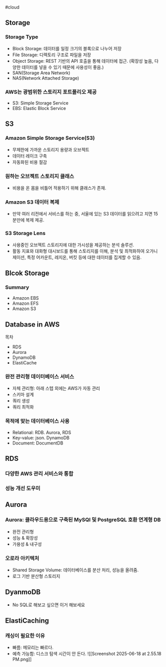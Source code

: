 #cloud
## Storage
### Storage Type
- Block Storage: 데이터를 일정 크기의 블록으로 나누어 저장
- File Storage: 디렉토리 구조로 파일을 저장
- Object Storage: REST 기반의 API 호출을 통해 데이터에 접근. (확장성 높음, 다양한 데이터를 넣을 수 있기 때문에 사용성이 좋음.)
- SAN(Storage Area Network)
- NAS(Network Attached Storage)
### AWS는 광범위한 스토리지 포트폴리오 제공
- S3: Simple Storage Service
- EBS: Elastic Block Service
## S3
### Amazon Simple Storage Service(S3)
- 무제한에 가까운 스토리지 용량과 오브젝트
- 데이터 레이크 구축
- 자동화된 비용 절감
### 원하는 오브젝트 스토리지 클래스
 - 비용을 온 몸을 비틀어 적용하기 위해 클래스가 존재.
### Amazon S3 데이터 복제
- 만약 여러 리전에서 서비스를 하는 중, 서울에 있는 S3 데이터를 읽으려고 치면 15분만에 복제 제공.
### S3 Storage Lens
- 사용중인 오브젝트 스토리지에 대한 가시성을 제공하는 분석 솔루션.
- 활동 지표와 대화형 대시보드를 통해 스토리지를 이해, 분석 및 최적화하여 오가니제이션, 특정 어카운트, 레지온, 버킷 등에 대한 데이터를 집게할 수 있음.
## Blcok Storage
### Summary
- Amazon EBS 
- Amazon EFS
- Amazon S3

## Database in AWS
목차
- RDS
- Aurora
- DynamoDB
- ElastiCache
### 완전 관리형 데이터베이스 서비스
- 자체 관리형: 아래 스텝 외에는 AWS가 자동 관리
- 스키마 설계
- 쿼리 생성
- 쿼리 최적화
### 목적에 맞는 데이터베이스 사용
- Relational: RDB. Aurora, RDS
- Key-value: json. DynamoDB
- Document: DocumentDB
## RDS
### 다양한 AWS 관리 서비스와 통합
### 성능 개선 도우미
## Aurora
### Aurora: 클라우드용으로 구축된 MySQl 및 PostgreSQL 호환 연계형 DB
- 완전 관리형
- 성능 & 확장성
- 가용성  & 내구성
### 오로라 아키텍처
- Shared Storage Volume: 데이터베이스를 분산 처리, 성능을 올려줌.
- 로그 기반 분산형 스토리지
## DyanmoDB
- No SQL로 해보고 싶으면 이거 해보세요

## ElastiCaching
### 캐싱이 필요한 이유
- 빠름: 메모리는 빠르다.
- 예측 가능함: 디스크 탐색 시간이 안 든다.
![[Screenshot 2025-06-18 at 2.55.18 PM.png]]


